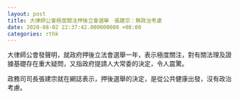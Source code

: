 ```yaml
---
layout: post
title: 大律師公會極度關注押後立會選舉　張建宗：無政治考慮
date: 2020-08-02 22:37:42.000000000 +08:00
categories: rthk
---
```


大律師公會發聲明，就政府押後立法會選舉一年，表示極度關注，對有關法理及證據基礎存在重大疑問，又指政府提請人大常委的決定，令人震驚。

政務司司長張建宗就在網誌表示，押後選舉的決定，是從公共健康出發，沒有政治考慮。
